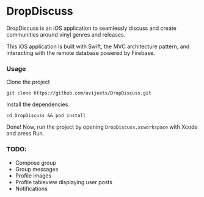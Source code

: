 # DropDiscuss

DropDiscuss is an iOS application to seamlessly discuss and create communities around vinyl genres and releases. 

This iOS application is built with Swift, the MVC architecture pattern, and interacting with the remote database powered by Firebase. 

### Usage

Clone the project

```
git clone https://github.com/avijeets/DropDiscuss.git
```

Install the dependencies

```
cd DropDiscuss && pod install
```

Done! Now, run the project by opening `DropDiscuss.xcworkspace` with Xcode and press Run.

### TODO:

* Compose group
* Group messages
* Profile images
* Profile tableview displaying user posts
* Notifications